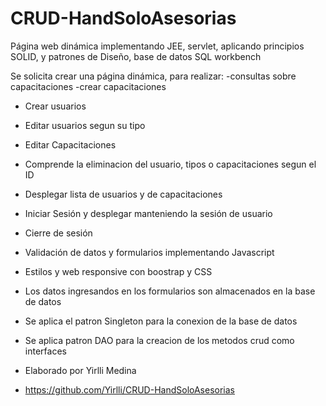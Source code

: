 # CRUD-HandSoloAsesorias

Página web dinámica implementando JEE, servlet, aplicando principios SOLID, y patrones de Diseño, base de datos SQL workbench

Se solicita crear una página dinámica, para realizar:
-consultas sobre capacitaciones
-crear capacitaciones
- Crear usuarios
- Editar usuarios segun su tipo
- Editar Capacitaciones
- Comprende la eliminacion del usuario, tipos o capacitaciones segun el ID
- Desplegar lista de usuarios y de capacitaciones
- Iniciar Sesión y desplegar manteniendo la sesión de usuario
- Cierre de sesión
- Validación de datos y formularios implementando Javascript
- Estilos y web responsive con boostrap y CSS
- Los datos ingresandos en los formularios son almacenados en la base de datos
- Se aplica el patron Singleton para la conexion de la base de datos
- Se aplica patron DAO para la creacion de los metodos crud como interfaces

-  Elaborado por Yirlli Medina
-  https://github.com/Yirlli/CRUD-HandSoloAsesorias
